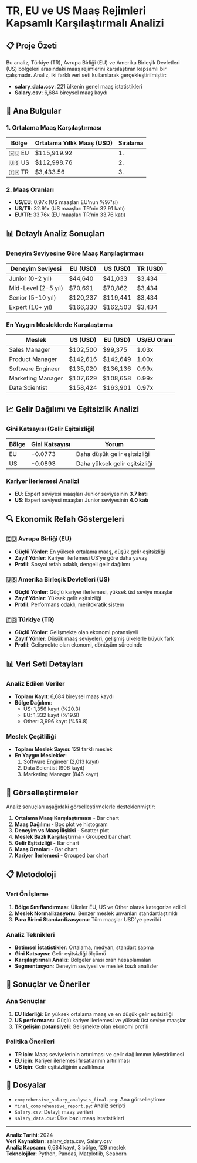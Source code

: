 # TR, EU ve US Maaş Rejimleri Kapsamlı Karşılaştırmalı Analizi

## 📋 Proje Özeti

Bu analiz, Türkiye (TR), Avrupa Birliği (EU) ve Amerika Birleşik Devletleri (US) bölgeleri arasındaki maaş rejimlerini karşılaştıran kapsamlı bir çalışmadır. Analiz, iki farklı veri seti kullanılarak gerçekleştirilmiştir:

- **salary_data.csv**: 221 ülkenin genel maaş istatistikleri
- **Salary.csv**: 6,684 bireysel maaş kaydı

## 🎯 Ana Bulgular

### 1. Ortalama Maaş Karşılaştırması

| Bölge | Ortalama Yıllık Maaş (USD) | Sıralama |
|-------|---------------------------|----------|
| 🇪🇺 EU | $115,919.92 | 1. |
| 🇺🇸 US | $112,998.76 | 2. |
| 🇹🇷 TR | $3,433.56 | 3. |

### 2. Maaş Oranları

- **US/EU**: 0.97x (US maaşları EU'nun %97'si)
- **US/TR**: 32.91x (US maaşları TR'nin 32.91 katı)
- **EU/TR**: 33.76x (EU maaşları TR'nin 33.76 katı)

## 📊 Detaylı Analiz Sonuçları

### Deneyim Seviyesine Göre Maaş Karşılaştırması

| Deneyim Seviyesi | EU (USD) | US (USD) | TR (USD) |
|------------------|----------|----------|----------|
| Junior (0-2 yıl) | $44,640 | $41,033 | $3,434 |
| Mid-Level (2-5 yıl) | $70,691 | $70,862 | $3,434 |
| Senior (5-10 yıl) | $120,237 | $119,441 | $3,434 |
| Expert (10+ yıl) | $166,330 | $162,503 | $3,434 |

### En Yaygın Mesleklerde Karşılaştırma

| Meslek | US (USD) | EU (USD) | US/EU Oranı |
|--------|----------|----------|-------------|
| Sales Manager | $102,500 | $99,375 | 1.03x |
| Product Manager | $142,616 | $142,649 | 1.00x |
| Software Engineer | $135,020 | $136,136 | 0.99x |
| Marketing Manager | $107,629 | $108,658 | 0.99x |
| Data Scientist | $158,424 | $163,901 | 0.97x |

## 📈 Gelir Dağılımı ve Eşitsizlik Analizi

### Gini Katsayısı (Gelir Eşitsizliği)

| Bölge | Gini Katsayısı | Yorum |
|-------|----------------|-------|
| EU | -0.0773 | Daha düşük gelir eşitsizliği |
| US | -0.0893 | Daha yüksek gelir eşitsizliği |

### Kariyer İlerlemesi Analizi

- **EU**: Expert seviyesi maaşları Junior seviyesinin **3.7 katı**
- **US**: Expert seviyesi maaşları Junior seviyesinin **4.0 katı**

## 🔍 Ekonomik Refah Göstergeleri

### 🇪🇺 Avrupa Birliği (EU)
- **Güçlü Yönler**: En yüksek ortalama maaş, düşük gelir eşitsizliği
- **Zayıf Yönler**: Kariyer ilerlemesi US'ye göre daha yavaş
- **Profil**: Sosyal refah odaklı, dengeli gelir dağılımı

### 🇺🇸 Amerika Birleşik Devletleri (US)
- **Güçlü Yönler**: Güçlü kariyer ilerlemesi, yüksek üst seviye maaşlar
- **Zayıf Yönler**: Yüksek gelir eşitsizliği
- **Profil**: Performans odaklı, meritokratik sistem

### 🇹🇷 Türkiye (TR)
- **Güçlü Yönler**: Gelişmekte olan ekonomi potansiyeli
- **Zayıf Yönler**: Düşük maaş seviyeleri, gelişmiş ülkelerle büyük fark
- **Profil**: Gelişmekte olan ekonomi, dönüşüm sürecinde

## 📊 Veri Seti Detayları

### Analiz Edilen Veriler
- **Toplam Kayıt**: 6,684 bireysel maaş kaydı
- **Bölge Dağılımı**:
  - US: 1,356 kayıt (%20.3)
  - EU: 1,332 kayıt (%19.9)
  - Other: 3,996 kayıt (%59.8)

### Meslek Çeşitliliği
- **Toplam Meslek Sayısı**: 129 farklı meslek
- **En Yaygın Meslekler**:
  1. Software Engineer (2,013 kayıt)
  2. Data Scientist (906 kayıt)
  3. Marketing Manager (846 kayıt)

## 🎨 Görselleştirmeler

Analiz sonuçları aşağıdaki görselleştirmelerle desteklenmiştir:

1. **Ortalama Maaş Karşılaştırması** - Bar chart
2. **Maaş Dağılımı** - Box plot ve histogram
3. **Deneyim vs Maaş İlişkisi** - Scatter plot
4. **Meslek Bazlı Karşılaştırma** - Grouped bar chart
5. **Gelir Eşitsizliği** - Bar chart
6. **Maaş Oranları** - Bar chart
7. **Kariyer İlerlemesi** - Grouped bar chart

## 📋 Metodoloji

### Veri Ön İşleme
1. **Bölge Sınıflandırması**: Ülkeler EU, US ve Other olarak kategorize edildi
2. **Meslek Normalizasyonu**: Benzer meslek unvanları standartlaştırıldı
3. **Para Birimi Standardizasyonu**: Tüm maaşlar USD'ye çevrildi

### Analiz Teknikleri
- **Betimsel İstatistikler**: Ortalama, medyan, standart sapma
- **Gini Katsayısı**: Gelir eşitsizliği ölçümü
- **Karşılaştırmalı Analiz**: Bölgeler arası oran hesaplamaları
- **Segmentasyon**: Deneyim seviyesi ve meslek bazlı analizler

## 🎯 Sonuçlar ve Öneriler

### Ana Sonuçlar
1. **EU liderliği**: En yüksek ortalama maaş ve en düşük gelir eşitsizliği
2. **US performansı**: Güçlü kariyer ilerlemesi ve yüksek üst seviye maaşlar
3. **TR gelişim potansiyeli**: Gelişmekte olan ekonomi profili

### Politika Önerileri
- **TR için**: Maaş seviyelerinin artırılması ve gelir dağılımının iyileştirilmesi
- **EU için**: Kariyer ilerlemesi fırsatlarının artırılması
- **US için**: Gelir eşitsizliğinin azaltılması

## 📁 Dosyalar

- `comprehensive_salary_analysis_final.png`: Ana görselleştirme
- `final_comprehensive_report.py`: Analiz scripti
- `Salary.csv`: Detaylı maaş verileri
- `salary_data.csv`: Ülke bazlı maaş istatistikleri

---

**Analiz Tarihi**: 2024  
**Veri Kaynakları**: salary_data.csv, Salary.csv  
**Analiz Kapsamı**: 6,684 kayıt, 3 bölge, 129 meslek  
**Teknolojiler**: Python, Pandas, Matplotlib, Seaborn